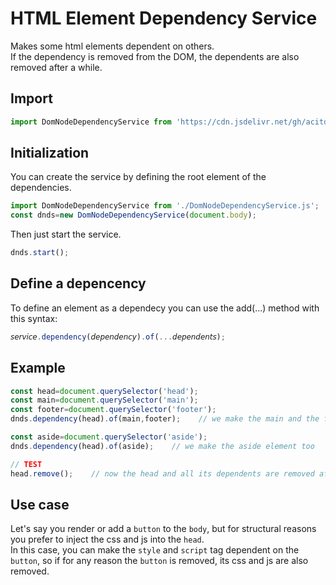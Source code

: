 # HTML Element Dependency Service
Makes some html elements dependent on others.  
If the dependency is removed from the DOM, the dependents are also removed after a while.

## Import
```js
import DomNodeDependencyService from 'https://cdn.jsdelivr.net/gh/acitd/dom-node-dependency-service/1.0/dist/DomNodeDependencyService.js';
```

## Initialization
You can create the service by defining the root element of the dependencies.
```js
import DomNodeDependencyService from './DomNodeDependencyService.js';
const dnds=new DomNodeDependencyService(document.body);
```
Then just start the service.
```js
dnds.start();
```

## Define a depencency
To define an element as a dependecy you can use the add(...) method with this syntax:
```js
𝘴𝘦𝘳𝘷𝘪𝘤𝘦.dependency(𝘥𝘦𝘱𝘦𝘯𝘥𝘦𝘯𝘤𝘺).of(...𝘥𝘦𝘱𝘦𝘯𝘥𝘦𝘯𝘵𝘴);
```
## Example
```js
const head=document.querySelector('head');
const main=document.querySelector('main');
const footer=document.querySelector('footer');
dnds.dependency(head).of(main,footer);    // we make the main and the footer element dependants of the head

const aside=document.querySelector('aside');
dnds.dependency(head).of(aside);    // we make the aside element too

// TEST
head.remove();    // now the head and all its dependents are removed afte a while
```

## Use case
Let's say you render or add a `button` to the `body`, but for structural reasons you prefer to inject the css and js into the `head`.  
In this case, you can make the `style` and `script` tag dependent on the `button`, so if for any reason the `button` is removed, its css and js are also removed.
